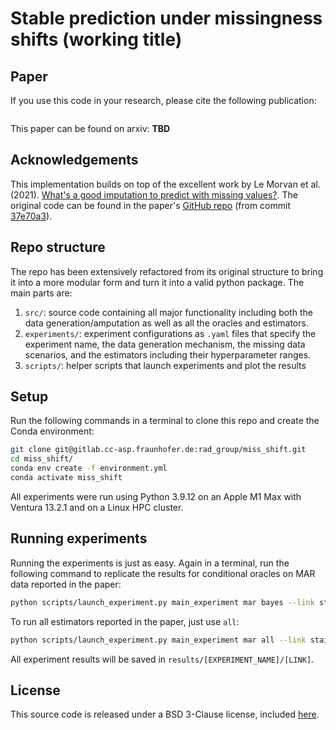 # Stable prediction under missingness shifts (working title)

## Paper

If you use this code in your research, please cite the following publication:

```

```

This paper can be found on arxiv: **TBD**

## Acknowledgements

This implementation builds on top of the excellent work by Le Morvan et al. (2021). [What's a good imputation to predict with missing values?](https://papers.nips.cc/paper/2021/file/5fe8fdc79ce292c39c5f209d734b7206-Paper.pdf). The original code can be found in the paper's [GitHub repo](https://github.com/marineLM/Impute_then_Regress) (from commit [37e70a3](https://github.com/marineLM/Impute_then_Regress/commit/37e70a33fb60330b6d4f95173d202a58135d0dae)). 


## Repo structure

The repo has been extensively refactored from its original structure to bring it into a more modular form and turn it into a valid python package. The main parts are:

1. `src/`: source code containing all major functionality including both the data generation/amputation as well as all the oracles and estimators.
2. `experiments/`: experiment configurations as `.yaml` files that specify the experiment name, the data generation mechanism, the missing data scenarios, and the estimators including their hyperparameter ranges. 
3. `scripts/`: helper scripts that launch experiments and plot the results

## Setup

Run the following commands in a terminal to clone this repo and create the Conda environment:

```bash
git clone git@gitlab.cc-asp.fraunhofer.de:rad_group/miss_shift.git
cd miss_shift/
conda env create -f environment.yml
conda activate miss_shift
```

All experiments were run using Python 3.9.12 on an Apple M1 Max with Ventura 13.2.1 and on a Linux HPC cluster. 


## Running experiments

Running the experiments is just as easy. Again in a terminal, run the following command to replicate the results for conditional oracles on MAR data reported in the paper:  

```bash
python scripts/launch_experiment.py main_experiment mar bayes --link stairs
```

To run all estimators reported in the paper, just use `all`:

```bash
python scripts/launch_experiment.py main_experiment mar all --link stairs
```

All experiment results will be saved in `results/[EXPERIMENT_NAME]/[LINK]`.


## License

This source code is released under a BSD 3-Clause license, included [here](LICENSE.txt).